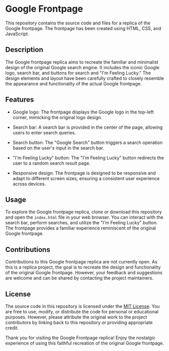 # Google Frontpage

This repository contains the source code and files for a replica of the Google frontpage. The frontpage has been created using HTML, CSS, and JavaScript.

## Description

The Google frontpage replica aims to recreate the familiar and minimalist design of the original Google search engine. It includes the iconic Google logo, search bar, and buttons for search and "I'm Feeling Lucky." The design elements and layout have been carefully crafted to closely resemble the appearance and functionality of the actual Google frontpage.

## Features

- Google logo: The frontpage displays the Google logo in the top-left corner, mimicking the original logo design.

- Search bar: A search bar is provided in the center of the page, allowing users to enter search queries.

- Search button: The "Google Search" button triggers a search operation based on the user's input in the search bar.

- "I'm Feeling Lucky" button: The "I'm Feeling Lucky" button redirects the user to a random search result page.

- Responsive design: The frontpage is designed to be responsive and adapt to different screen sizes, ensuring a consistent user experience across devices.

## Usage

To explore the Google frontpage replica, clone or download this repository and open the `index.html` file in your web browser. You can interact with the search bar, perform searches, and utilize the "I'm Feeling Lucky" button. The frontpage provides a familiar experience reminiscent of the original Google frontpage.

## Contributions

Contributions to this Google frontpage replica are not currently open. As this is a replica project, the goal is to recreate the design and functionality of the original Google frontpage. However, your feedback and suggestions are welcome and can be shared by contacting the project maintainers.

## License

The source code in this repository is licensed under the [MIT License](LICENSE). You are free to use, modify, or distribute the code for personal or educational purposes. However, please attribute the original work to the project contributors by linking back to this repository or providing appropriate credit.

Thank you for visiting the Google Frontpage replica! Enjoy the nostalgic experience of using this faithful recreation of the original Google frontpage.

